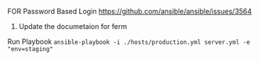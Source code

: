 FOR Password Based Login
https://github.com/ansible/ansible/issues/3564

1. Update the documetaion for ferm


Run Playbook
`ansible-playbook -i ./hosts/production.yml server.yml -e "env=staging"`